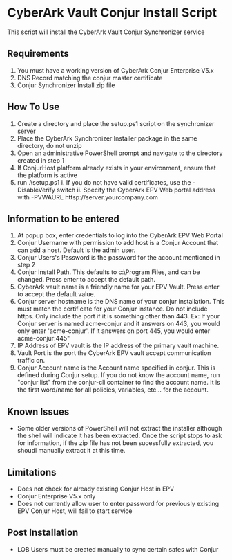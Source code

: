 # CyberArk Vault Conjur Install Script

This script will install the CyberArk Vault Conjur Synchronizer service

## Requirements

1. You must have a working version of CyberArk Conjur Enterprise V5.x
2. DNS Record matching the conjur master certificate
3. Conjur Synchronizer Install zip file

## How To Use

1. Create a directory and place the setup.ps1 script on the synchronizer server
2. Place the CyberArk Synchronizer Installer package in the same directory, do not unzip
3. Open an administrative PowerShell prompt and navigate to the directory created in step 1
4. If ConjurHost platform already exists in your environment, ensure that the platform is active
5. run .\setup.ps1
   i. If you do not have valid certificates, use the -DisableVerify switch
   ii. Specify the CyberArk EPV Web portal address with -PVWAURL httsp://server.yourcompany.com

## Information to be entered

1. At popup box, enter credentials to log into the CyberArk EPV Web Portal
2. Conjur Username with permission to add host is a Conjur Account that can add a host. Default is the admin user.
3. Conjur Users's Password is the password for the account mentioned in step 2
4. Conjur Install Path. This defaults to c:\Program Files, and can be changed. Press enter to accept the default path.
5. CyberArk vault name is a friendly name for your EPV Vault. Press enter to accept the default value.
6. Conjur server hostname is the DNS name of your conjur installation. This must match the certificate for your Conjur instance. Do not include https. Only include the port if it is something other than 443. Ex: If your Conjur server is named acme-conjur and it answers on 443, you would only enter 'acme-conjur'. If it answers on port 445, you would enter acme-conjur:445"
7. IP Address of EPV vault is the IP address of the primary vault machine.
8. Vault Port is the port the CyberArk EPV vault accept communication traffic on.
9. Conjur Account name is the Account name specified in conjur. This is defined during Conjur setup. If you do not know the account name, run "conjur list" from the conjur-cli container to find the account name. It is the first word/name for all policies, variables, etc... for the account.

## Known Issues

- Some older versions of PowerShell will not extract the installer although the shell will indicate it has been extracted. Once the script stops to ask for information, if the zip file has not been sucessfully extracted, you shoudl manually extract it at this time.

## Limitations

- Does not check for already existing Conjur Host in EPV
- Conjur Enterprise V5.x only
- Does not currently allow user to enter password for previously existing EPV Conjur Host, will fail to start service

## Post Installation

- LOB Users must be created manually to sync certain safes with Conjur